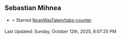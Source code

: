 <h2>Sebastian Mihnea</h2>

<!--RECENT_ACTIVITY:start-->
- ⭐ Starred [NoanWasTaken/tabs-counter](https://github.com/NoanWasTaken/tabs-counter)<br>
<!--RECENT_ACTIVITY:end-->
<!--RECENT_ACTIVITY:last_update-->
Last Updated: Sunday, October 12th, 2025, 8:07:25 PM
<!--RECENT_ACTIVITY:last_update_end-->

<!---LOL-STATS-START-HERE--->
<!---LOL-STATS-END-HERE--->
